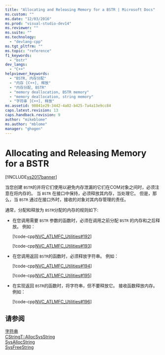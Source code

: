 ```yaml
---
title: "Allocating and Releasing Memory for a BSTR | Microsoft Docs"
ms.custom: ""
ms.date: "12/03/2016"
ms.prod: "visual-studio-dev14"
ms.reviewer: ""
ms.suite: ""
ms.technology: 
  - "devlang-cpp"
ms.tgt_pltfrm: ""
ms.topic: "reference"
f1_keywords: 
  - "bstr"
dev_langs: 
  - "C++"
helpviewer_keywords: 
  - "BSTR, 内存分配"
  - "内存 [C++], 释放"
  - "内存分配, BSTR"
  - "memory deallocation, BSTR memory"
  - "memory deallocation, string memory"
  - "字符串 [C++], 释放"
ms.assetid: 98041e29-3442-4a02-b425-7a4a13e9cc84
caps.latest.revision: 13
caps.handback.revision: 9
author: "mikeblome"
ms.author: "mblome"
manager: "ghogen"
---
```

# Allocating and Releasing Memory for a BSTR
[!INCLUDE[vs2017banner](../assembler/inline/includes/vs2017banner.md)]

当您创建 `BSTR`的并将它们使用以避免内存泄漏的它们在COM对象之间时，必须注意在将内存的。  当 `BSTR` 在接口中保持，必须释放其内存，当处理它。  但是，那么，当 `BSTR` 通过在接口外时，接收的对象对其内存管理的责任。  
  
 通常，分配和释放为 `BSTR`分配的内存的规则如下:  
  
-   在您调用需要 `BSTR` 参数的函数时，必须在调用之前分配 `BSTR` 的内存和之后释放。  例如：  
  
     [!code-cpp[NVC_ATLMFC_Utilities#192](../atl-mfc-shared/codesnippet/CPP/allocating-and-releasing-memory-for-a-bstr_1.cpp)]  
  
     [!code-cpp[NVC_ATLMFC_Utilities#193](../atl-mfc-shared/codesnippet/CPP/allocating-and-releasing-memory-for-a-bstr_2.cpp)]  
  
-   在您调用返回 `BSTR`的函数时，必须释放字符串。  例如：  
  
     [!code-cpp[NVC_ATLMFC_Utilities#194](../atl-mfc-shared/codesnippet/CPP/allocating-and-releasing-memory-for-a-bstr_3.cpp)]  
  
     [!code-cpp[NVC_ATLMFC_Utilities#195](../atl-mfc-shared/codesnippet/CPP/allocating-and-releasing-memory-for-a-bstr_4.cpp)]  
  
-   在实现返回 `BSTR`的函数时，将字符串，但不要释放它。  接收函数释放内存。  例如：  
  
     [!code-cpp[NVC_ATLMFC_Utilities#196](../atl-mfc-shared/codesnippet/CPP/allocating-and-releasing-memory-for-a-bstr_5.cpp)]  
  
## 请参阅  
 [字符串](../atl-mfc-shared/strings-atl-mfc.md)   
 [CStringT::AllocSysString](../Topic/CStringT::AllocSysString.md)   
 [SysAllocString](http://msdn.microsoft.com/zh-cn/9e0437a2-9b4a-4576-88b0-5cb9d08ca29b)   
 [SysFreeString](http://msdn.microsoft.com/zh-cn/8f230ee3-5f6e-4cb9-a910-9c90b754dcd3)
